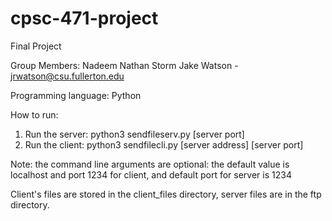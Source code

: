 # cpsc-471-project
Final Project

Group Members:
Nadeem
Nathan Storm
Jake Watson  -  jrwatson@csu.fullerton.edu

Programming language: Python

How to run:
1. Run the server:
   python3 sendfileserv.py [server port]
2. Run the client:
   python3 sendfilecli.py [server address] [server port]

Note: the command line arguments are optional: the default value is localhost and port 1234 for client, and default port for server is 1234

Client's files are stored in the client_files directory, server files are in the ftp directory.
